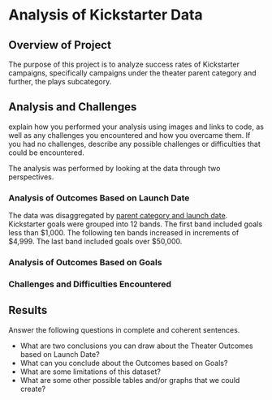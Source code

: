 # Analysis of Kickstarter Data
## Overview of Project 

The purpose of this project is to analyze success rates of Kickstarter campaigns, specifically campaigns under the theater parent category and further, the plays subcategory.

## Analysis and Challenges 
explain how you performed your analysis using images and links to code, as well as any challenges you encountered and how you overcame them. If you had no challenges, describe any possible challenges or difficulties that could be encountered.

The analysis was performed by looking at the data through two perspectives. 
### Analysis of Outcomes Based on Launch Date
The data was disaggregated by [parent category and launch date](kickstarter-analysis/Outcomes_vs_Goals.png). Kickstarter goals were grouped into 12 bands. The first band included goals less than $1,000. The following ten bands increased in increments of $4,999. The last band included goals over $50,000. 

### Analysis of Outcomes Based on Goals

### Challenges and Difficulties Encountered
## Results 
Answer the following questions in complete and coherent sentences.
- What are two conclusions you can draw about the Theater Outcomes based on Launch Date?
- What can you conclude about the Outcomes based on Goals?
- What are some limitations of this dataset?
- What are some other possible tables and/or graphs that we could create?
